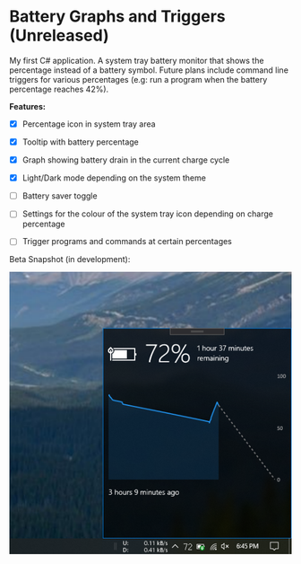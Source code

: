 # Battery Graphs and Triggers (Unreleased)

My first C# application. A system tray battery monitor that shows the percentage instead of a battery symbol. Future plans include command line triggers for various percentages (e.g: run a program when the battery percentage reaches 42%).

**Features:**
* [x] Percentage icon in system tray area
* [x] Tooltip with battery percentage
* [x] Graph showing battery drain in the current charge cycle
* [x] Light/Dark mode depending on the system theme
* [ ] Battery saver toggle
* [ ] Settings for the colour of the system tray icon depending on charge percentage
* [ ] Trigger programs and commands at certain percentages


Beta Snapshot (in development):

![](images/betascreenshot.png)